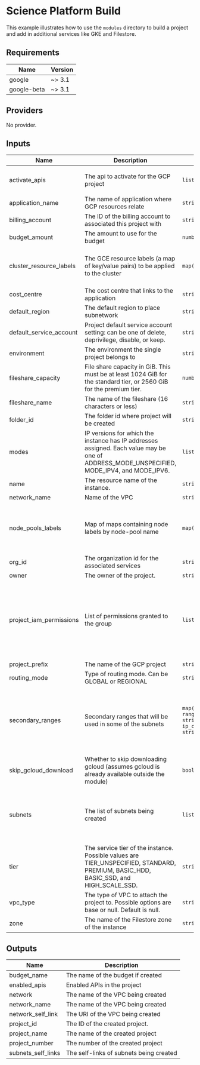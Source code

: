 # Science Platform Build

This example illustrates how to use the `modules` directory to build a project and add in additional services like GKE and Filestore.

## Requirements

| Name | Version |
|------|---------|
| google | ~> 3.1 |
| google-beta | ~> 3.1 |

## Providers

No provider.

## Inputs

| Name | Description | Type | Default | Required |
|------|-------------|------|---------|:--------:|
| activate\_apis | The api to activate for the GCP project | `list(string)` | <pre>[<br>  "compute.googleapis.com"<br>]</pre> | no |
| application\_name | The name of application where GCP resources relate | `string` | n/a | yes |
| billing\_account | The ID of the billing account to associated this project with | `string` | n/a | yes |
| budget\_amount | The amount to use for the budget | `number` | `100` | no |
| cluster\_resource\_labels | The GCE resource labels (a map of key/value pairs) to be applied to the cluster | `map(string)` | <pre>{<br>  "environment": "environment",<br>  "owner": "owner_here"<br>}</pre> | no |
| cost\_centre | The cost centre that links to the application | `string` | n/a | yes |
| default\_region | The default region to place subnetwork | `string` | `"us-west1"` | no |
| default\_service\_account | Project default service account setting: can be one of delete, deprivilege, disable, or keep. | `string` | `"keep"` | no |
| environment | The environment the single project belongs to | `string` | n/a | yes |
| fileshare\_capacity | File share capacity in GiB. This must be at least 1024 GiB for the standard tier, or 2560 GiB for the premium tier. | `number` | `2660` | no |
| fileshare\_name | The name of the fileshare (16 characters or less) | `string` | `"share1"` | no |
| folder\_id | The folder id where project will be created | `string` | n/a | yes |
| modes | IP versions for which the instance has IP addresses assigned. Each value may be one of ADDRESS\_MODE\_UNSPECIFIED, MODE\_IPV4, and MODE\_IPV6. | `list(string)` | <pre>[<br>  "MODE_IPV4"<br>]</pre> | no |
| name | The resource name of the instance. | `string` | `"test-instance"` | no |
| network\_name | Name of the VPC | `string` | `"custom-vpc"` | no |
| node\_pools\_labels | Map of maps containing node labels by node-pool name | `map(map(string))` | <pre>{<br>  "all": {<br>    "environment": "environment_here",<br>    "owner": "owner_here"<br>  }<br>}</pre> | no |
| org\_id | The organization id for the associated services | `string` | n/a | yes |
| owner | The owner of the project. | `string` | n/a | yes |
| project\_iam\_permissions | List of permissions granted to the group | `list(string)` | <pre>[<br>  "roles/monitoring.admin",<br>  "roles/storage.admin",<br>  "roles/container.clusterAdmin",<br>  "roles/container.admin",<br>  "roles/compute.instanceAdmin",<br>  "roles/logging.admin",<br>  "roles/file.editor"<br>]</pre> | no |
| project\_prefix | The name of the GCP project | `string` | n/a | yes |
| routing\_mode | Type of routing mode. Can be GLOBAL or REGIONAL | `string` | `"REGIONAL"` | no |
| secondary\_ranges | Secondary ranges that will be used in some of the subnets | `map(list(object({ range_name = string, ip_cidr_range = string })))` | <pre>{<br>  "subnet-01": [<br>    {<br>      "ip_cidr_range": "192.168.64.0/24",<br>      "range_name": "subnet-01-secondary-01"<br>    }<br>  ]<br>}</pre> | no |
| skip\_gcloud\_download | Whether to skip downloading gcloud (assumes gcloud is already available outside the module) | `bool` | `true` | no |
| subnets | The list of subnets being created | `list(map(string))` | <pre>[<br>  {<br>    "subnet_ip": "10.10.10.0/24",<br>    "subnet_name": "subnet-01",<br>    "subnet_region": "us-central1"<br>  }<br>]</pre> | no |
| tier | The service tier of the instance. Possible values are TIER\_UNSPECIFIED, STANDARD, PREMIUM, BASIC\_HDD, BASIC\_SSD, and HIGH\_SCALE\_SSD. | `string` | `"STANDARD"` | no |
| vpc\_type | The type of VPC to attach the project to. Possible options are base or null. Default is null. | `string` | `""` | no |
| zone | The name of the Filestore zone of the instance | `string` | `"us-central1-b"` | no |

## Outputs

| Name | Description |
|------|-------------|
| budget\_name | The name of the budget if created |
| enabled\_apis | Enabled APIs in the project |
| network | The name of the VPC being created |
| network\_name | The name of the VPC being created |
| network\_self\_link | The URI of the VPC being created |
| project\_id | The ID of the created project. |
| project\_name | The name of the created project |
| project\_number | The number of the created project |
| subnets\_self\_links | The self-links of subnets being created |